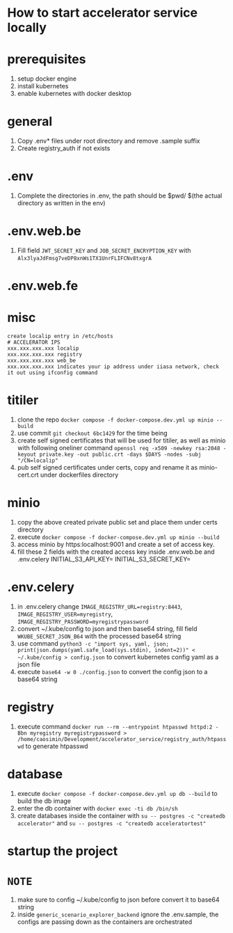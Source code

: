 # How to start accelerator service locally
# prerequisites
1. setup docker engine 
1. install kubernetes
1. enable kubernetes with docker desktop
# general
1. Copy .env* files under root directory and remove .sample suffix
1. Create registry_auth if not exists
# .env
1. Complete the directories in .env, the path should be $pwd/ $(the actual directory as written in the env)
# .env.web.be
1. Fill field `JWT_SECRET_KEY` and `JOB_SECRET_ENCRYPTION_KEY` with `Alx3lyaJdFmsg7veDP8xnWs1TX1UnrFLIFCNv8txgrA`
# .env.web.fe
# misc
    create localip entry in /etc/hosts
    # ACCELERATOR IPS
    xxx.xxx.xxx.xxx localip
    xxx.xxx.xxx.xxx registry
    xxx.xxx.xxx.xxx web_be
    xxx.xxx.xxx.xxx indicates your ip address under iiasa network, check it out using ifconfig command
# titiler
1. clone the repo `docker compose -f docker-compose.dev.yml up minio --build`
1. use commit `git checkout 6bc1429` for the time being  
1. create self signed certificates that will be used for titiler, as well as minio with following oneliner command
  `openssl req -x509 -newkey rsa:2048 -keyout private.key -out public.crt -days $DAYS -nodes -subj "/CN=localip"`
1. pub self signed certificates under certs, copy and rename it as minio-cert.crt under dockerfiles directory
# minio
1. copy the above created private public set and place them under certs directory
1. execute `docker compose -f docker-compose.dev.yml up minio --build`
1. access minio by https:localhost:9001 and create a set of access key.
1. fill these 2 fields with the created access key inside .env.web.be and .env.celery INITIAL_S3_API_KEY= INITIAL_S3_SECRET_KEY=
# .env.celery
1. in .env.celery change `IMAGE_REGISTRY_URL=registry:8443`, `IMAGE_REGISTRY_USER=myregistry`, `IMAGE_REGISTRY_PASSWORD=myregistrypassword`
1. convert ~/.kube/config to json and then base64 string, fill field `WKUBE_SECRET_JSON_B64` with the processed base64 string
1. use command `python3 -c "import sys, yaml, json; print(json.dumps(yaml.safe_load(sys.stdin), indent=2))" < ~/.kube/config > config.json` to convert kubernetes config yaml as a json file
1. execute `base64 -w 0 ./config.json` to convert the config json to a base64 string
# registry
1. execute command `docker run --rm --entrypoint htpasswd httpd:2 -Bbn myregistry myregistrypassword > /home/caosimin/Development/accelerator_service/registry_auth/htpasswd` to generate htpasswd
# database
1. execute `docker compose -f docker-compose.dev.yml up db --build` to build the db image
1. enter the db container with `docker exec -ti db /bin/sh`
1. create databases inside the container with `su -- postgres -c "createdb accelerator"` and `su -- postgres -c "createdb acceleratortest"`

# startup the project
# `NOTE`
1. make sure to config ~/.kube/config to json before convert it to base64 string
2. inside `generic_scenario_explorer_backend` ignore the .env.sample, the configs are passing down as the containers are orchestrated
